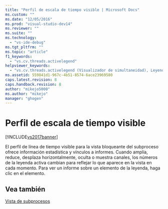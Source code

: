 ```yaml
---
title: "Perfil de escala de tiempo visible | Microsoft Docs"
ms.custom: ""
ms.date: "12/05/2016"
ms.prod: "visual-studio-dev14"
ms.reviewer: ""
ms.suite: ""
ms.technology: 
  - "vs-ide-debug"
ms.tgt_pltfrm: ""
ms.topic: "article"
f1_keywords: 
  - "vs.cv.threads.activelegend"
helpviewer_keywords: 
  - "vs.cv.threads.activelegend (Visualizador de simultaneidad), Leyenda activa de las vistas de subprocesos"
ms.assetid: 559841d1-967c-4b51-8574-6ace23969580
caps.latest.revision: 8
caps.handback.revision: 8
author: "mikejo5000"
ms.author: "mikejo"
manager: "ghogen"
---
```

# Perfil de escala de tiempo visible
[!INCLUDE[vs2017banner](../code-quality/includes/vs2017banner.md)]

El perfil de línea de tiempo visible para la vista bloqueante del subproceso ofrece información estadística y vínculos a informes.  Cuando amplía, reduce, desplaza horizontalmente, oculta o muestra canales, los números de la leyenda activa cambian para reflejar lo que aparece en la vista en cada momento.  Para ver un informe sobre un elemento de la leyenda, haga clic en el elemento.  
  
## Vea también  
 [Vista de subprocesos](../profiling/threads-view-parallel-performance.md)